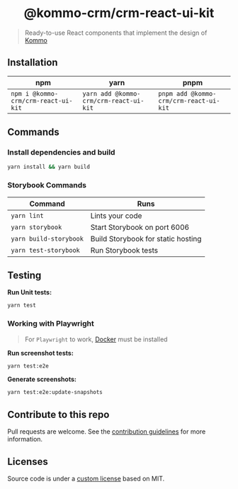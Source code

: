 <h1 align="center">@kommo-crm/crm-react-ui-kit</h1>

> Ready-to-use React components that implement the design of [Kommo](https://www.kommo.com/)

## Installation

| npm                                 | yarn                                   | pnpm                                   |
| ----------------------------------- | -------------------------------------- | -------------------------------------- |
| `npm i @kommo-crm/crm-react-ui-kit` | `yarn add @kommo-crm/crm-react-ui-kit` | `pnpm add @kommo-crm/crm-react-ui-kit` |

## Commands

### Install dependencies and build

```sh
yarn install && yarn build
```

### Storybook Commands

| Command                | Runs                               |
| ---------------------- | ---------------------------------- |
| `yarn lint`            | Lints your code                    |
| `yarn storybook`       | Start Storybook on port 6006       |
| `yarn build-storybook` | Build Storybook for static hosting |
| `yarn test-storybook`  | Run Storybook tests                |

## Testing

**Run Unit tests:**

```sh
yarn test
```

### Working with Playwright

> For `Playwright` to work, [Docker](https://www.docker.com) must be installed

**Run screenshot tests:**

```sh
yarn test:e2e
```

**Generate screenshots:**

```sh
yarn test:e2e:update-snapshots
```

## Contribute to this repo

Pull requests are welcome. See the [contribution guidelines](./.github/CONTRIBUTING.md) for more information.

## Licenses

Source code is under a [custom license](./LICENCE) based on MIT.
